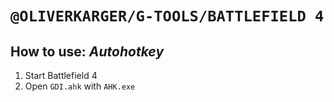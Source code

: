 # `@OLIVERKARGER/G-TOOLS/BATTLEFIELD 4`

## How to use: *Autohotkey*
1. Start Battlefield 4
2. Open `GDI.ahk` with `AHK.exe`